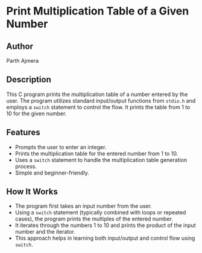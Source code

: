 # Print Multiplication Table of a Given Number

## Author
Parth Ajmera

## Description
This C program prints the multiplication table of a number entered by the user. The program utilizes standard input/output functions from `stdio.h` and employs a `switch` statement to control the flow. It prints the table from 1 to 10 for the given number.

## Features
- Prompts the user to enter an integer.
- Prints the multiplication table for the entered number from 1 to 10.
- Uses a `switch` statement to handle the multiplication table generation process.
- Simple and beginner-friendly.

## How It Works
- The program first takes an input number from the user.
- Using a `switch` statement (typically combined with loops or repeated cases), the program prints the multiples of the entered number.
- It iterates through the numbers 1 to 10 and prints the product of the input number and the iterator.
- This approach helps in learning both input/output and control flow using `switch`.
